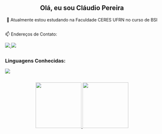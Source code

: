 <h2 align="center"> 
  Olá, eu sou Cláudio Pereira 
</h2>

  <p align="center"> 🌱 Atualmente estou estudando na Faculdade CERES UFRN no curso de BSI </p>

##

  📫 Endereços de Contato:
  
  <a href="mailto:claudioaraujo0109@gmail.com">
    <img src="https://img.shields.io/badge/Gmail-D14836?style=for-the-badge&logo=gmail&logoColor=white">
  </a>
  <a href="https://www.instagram.com/claudio_mtr" target="_blank"><img src="https://img.shields.io/badge/-Instagram-%23E4405F?style=for-the-badge&logo=instagram&logoColor=white">
  </a>
  

##

  <h3> Linguagens Conhecidas: </h3>
    
 <p>
   <a href="https://skillicons.dev">
      <img src="https://skillicons.dev/icons?i=python,c" />
    </a>
 </p>

##
<div align="center" width="100vh">
  <a href="https://github.com/Claudio-Arauj">
  <img height="150em" src="https://github-readme-stats.vercel.app/api?username=Claudio-Arauj&show_icons=true&theme=dark&include_all_commits=false&count_private=true"/>
  <img height="150em" src="https://github-readme-stats.vercel.app/api/top-langs/?username=Claudio-Arauj&layout=compact&langs_count=7&theme=dark"/>
</div>

